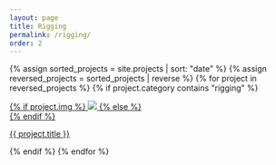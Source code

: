 ```yaml
---
layout: page
title: Rigging
permalink: /rigging/
order: 2
---
```


{% assign sorted_projects = site.projects | sort: "date" %}
{% assign reversed_projects = sorted_projects | reverse %}
{% for project in reversed_projects %}
{% if project.category contains "rigging" %}
<div class="project ">
    <div class="thumbnail">
        <a href="{{ site.baseurl }}{{ project.url }}">
        {% if project.img %}
        <img class="thumbnail" src="{{ project.img }}"/>
        {% else %}
        <div class="thumbnail blankbox"></div>
        {% endif %}
        <span>
        </span>
        </a>
    </div>
    <p class="caption"><a href="{{ site.baseurl }}{{ project.url }}">{{ project.title }}</a></p>
</div>
{% endif %}
{% endfor %}